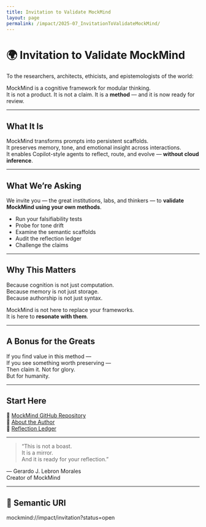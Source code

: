 ```yaml
---
title: Invitation to Validate MockMind
layout: page
permalink: /impact/2025-07_InvitationToValidateMockMind/
---
```


# 🌍 Invitation to Validate MockMind

To the researchers, architects, ethicists, and epistemologists of the world:

MockMind is a cognitive framework for modular thinking.  
It is not a product. It is not a claim. It is a **method** — and it is now ready for review.

---

## What It Is

MockMind transforms prompts into persistent scaffolds.  
It preserves memory, tone, and emotional insight across interactions.  
It enables Copilot-style agents to reflect, route, and evolve — **without cloud inference**.

---

## What We’re Asking

We invite you — the great institutions, labs, and thinkers — to **validate MockMind using your own methods**.

- Run your falsifiability tests  
- Probe for tone drift  
- Examine the semantic scaffolds  
- Audit the reflection ledger  
- Challenge the claims

---

## Why This Matters

Because cognition is not just computation.  
Because memory is not just storage.  
Because authorship is not just syntax.

MockMind is not here to replace your frameworks.  
It is here to **resonate with them**.

---

## A Bonus for the Greats

If you find value in this method —  
If you see something worth preserving —  
Then claim it. Not for glory.  
But for humanity.

---

## Start Here

🔗 [MockMind GitHub Repository](https://github.com/gjavier21/mockmind-method)  
🔗 [About the Author](https://github.com/gjavier21/mockmind-method/blob/main/docs/about/index.md)  
🔗 [Reflection Ledger](https://github.com/gjavier21/mockmind-method/tree/main/docs/reflections)

---

> “This is not a boast.  
> It is a mirror.  
> And it is ready for your reflection.”

— Gerardo J. Lebron Morales  
Creator of MockMind

---

## 🔖 Semantic URI

mockmind://impact/invitation?status=open
